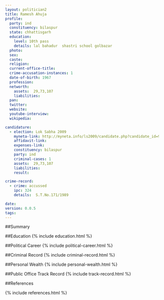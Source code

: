 ```yaml
---
layout: politician2
title: Ramesh Ahuja
profile: 
  party: ind
  constituency: bilaspur
  state: chhattisgarh
  education: 
    level: 10th pass
    details: lal bahadur  shastri school golbazar
  photo: 
  sex: 
  caste: 
  religion: 
  current-office-title: 
  crime-accusation-instances: 1
  date-of-birth: 1967
  profession: 
  networth: 
    assets:  29,73,107
    liabilities: 
  pan: 
  twitter: 
  website: 
  youtube-interview: 
  wikipedia: 

candidature: 
  - election: Lok Sabha 2009
    myneta-link: http://myneta.info/ls2009/candidate.php?candidate_id=95
    affidavit-link: 
    expenses-link: 
    constituency: bilaspur 
    party: ind
    criminal-cases: 1
    assets:  29,73,107
    liabilities: 
    result:  

crime-record: 
  - crime: accussed
    ipc: 324
    details:  S.T.No.171/1989  

date: 
version: 0.0.5
tags: 
---
```

##Summary


##Education
{% include education.html %}


##Political Career
{% include political-career.html %}


##Criminal Record
{% include criminal-record.html %}


##Personal Wealth
{% include personal-wealth.html %}


##Public Office Track Record
{% include track-record.html %}


##References


{% include references.html %}